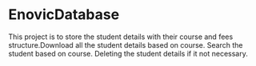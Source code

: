 # EnovicDatabase
This project is to store the student details with their course and fees structure.Download all the student details based on course. Search the student based on course. Deleting the student details if it not necessary.
